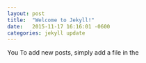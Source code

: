 ```yaml
---
layout: post
title:  "Welcome to Jekyll!"
date:   2015-11-17 16:16:01 -0600
categories: jekyll update
---
```

You  To add new posts, simply add a file in the